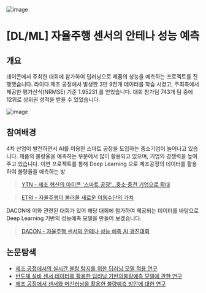 ![image](https://user-images.githubusercontent.com/100823210/187594402-4f6a7234-293d-4938-adcb-eb602a50b564.png)
# [DL/ML] 자율주행 센서의 안테나 성능 예측

## 개요
데이콘에서 주최한 대회에 참가하여 딥러닝으로 제품의 성능을 예측하는 프로젝트를 진행했습니다.
라이다 제조 공정에서 발생한 3만 9천개 데이터를 학습 시켰고, 주최측에서 제공한 평가산식(NRMSE) 기준 1.95231 를 얻었습니다.
대회 참가팀 743개 팀 중에 12위로 상위권 성적을 받을 수 있었습니다.

![image](https://user-images.githubusercontent.com/100823210/187594733-4becdacd-6606-4745-bf07-8c2c72e41177.png)

## 참여배경

4차 산업이 발전하면서 AI를 이용한 스마트 공장을 도입하는 중소기업이 늘어나고 있습니다. 제품의 불량율을 예측하는 부분에서 많이 활용되고 있으며, 기업의 경쟁력을 높여주고 있습니다. 이번 프로젝트를 통해 Deep Learning 으로 제조공정의 데이터를 활용하여 불량율을 예측하는 방

> [YTN - 제조 혁신의 아이콘 '스마트 공장'...중소·중견 기업으로 확대](https://n.news.naver.com/mnews/article/052/0001756416?sid=102)

> [ETRI - 자율주행이 불러올 새로운 이동수단의 가치](https://www.etri.re.kr/webzine/20190705/sub01.html)

DACON에 이와 관련된 대회가 있어 해당 대회에 참가하여 제공되는 데이터를 바탕으로 Deep Learning 기반의 성능예측 모델을 만들어 보겠습니다.
> [DACON - 자율주행 센서의 안테나 성능 예측 AI 경진대회](https://dacon.io/competitions/official/235927/overview/description)

## 논문탐색
* [제조 공정에서의 실시간 불량 탐지를 위한 딥러닝 모델 적용 연구](http://ktappi.kr/xml/30929/30929.pdf)
* [반도체 설비 센서 데이터를 활용한 딥러닝 기반의불량예측 모델에 관한 연구](https://www.koreascience.or.kr/article/CFKO202125036042269.pdf)
* [제조 공정에서 센서와 머신러닝을 활용한 불량예측 방안에 대한 연구](http://entrue.com/files/[4_2]%2089-98P_%EC%A0%9C%EC%A1%B0%20%EA%B3%B5%EC%A0%95_%ED%95%9C%EB%AC%B4%EB%AA%85%EC%B4%88.pdf)
